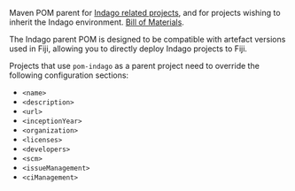 Maven POM parent for [Indago related projects](https://github.com/fjug/Indago),
and for projects wishing to inherit the Indago environment.
[Bill of Materials](http://imagej.net/BOM).

The Indago parent POM is designed to be compatible with artefact versions used in Fiji, allowing you to directly deploy Indago projects to Fiji.

Projects that use `pom-indago` as a parent project need to
override the following configuration sections:
* `<name>`
* `<description>`
* `<url>`
* `<inceptionYear>`
* `<organization>`
* `<licenses>`
* `<developers>`
* `<scm>`
* `<issueManagement>`
* `<ciManagement>`
